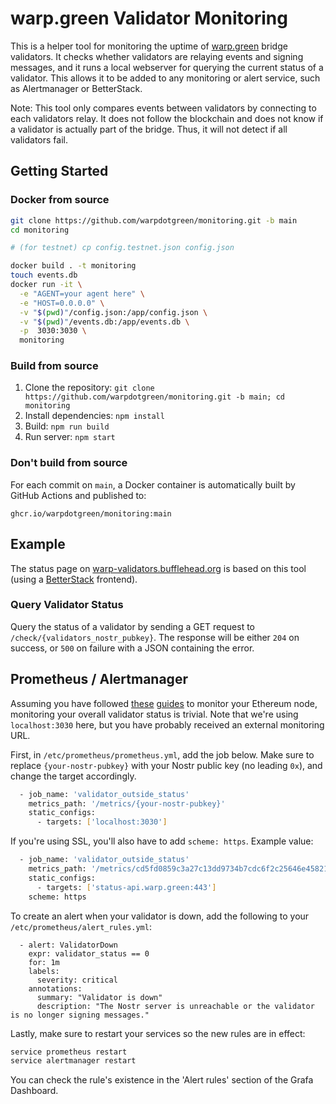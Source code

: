 # warp.green Validator Monitoring

This is a helper tool for monitoring the uptime of [warp.green](https://warp.green) bridge validators. It checks whether validators are relaying events and signing messages, and it runs a local webserver for querying the current status of a validator. This allows it to be added to any monitoring or alert service, such as Alertmanager or BetterStack.

Note: This tool only compares events between validators by connecting to each validators relay. It does not follow the blockchain and does not know if a validator is actually part of the bridge. Thus, it will not detect if all validators fail.

## Getting Started

### Docker from source

```bash
git clone https://github.com/warpdotgreen/monitoring.git -b main
cd monitoring

# (for testnet) cp config.testnet.json config.json

docker build . -t monitoring
touch events.db
docker run -it \
  -e "AGENT=your agent here" \
  -e "HOST=0.0.0.0" \
  -v "$(pwd)"/config.json:/app/config.json \
  -v "$(pwd)"/events.db:/app/events.db \
  -p  3030:3030 \
  monitoring
```

### Build from source

1. Clone the repository: `git clone https://github.com/warpdotgreen/monitoring.git -b main; cd monitoring`
2. Install dependencies: `npm install`
3. Build: `npm run build`
4. Run server: `npm start`

### Don't build from source

For each commit on `main`, a Docker container is automatically built by GitHub Actions and published to:

```
ghcr.io/warpdotgreen/monitoring:main
```

## Example

The status page on [warp-validators.bufflehead.org](https://warp-validators.bufflehead.org) is based on this tool (using a [BetterStack](http://betterstack.com) frontend).

### Query Validator Status

Query the status of a validator by sending a GET request to `/check/{validators_nostr_pubkey}`. The response will be either `204` on success, or `500` on failure with a JSON containing the error.

## Prometheus / Alertmanager

Assuming you have followed [these](https://github.com/eth-educators/ethstaker-guides/blob/main/monitoring.md) [guides](https://github.com/eth-educators/ethstaker-guides/blob/main/alerting.md) to monitor your Ethereum node, monitoring your overall validator status is trivial. Note that we're using `localhost:3030` here, but you have probably received an external monitoring URL.

First, in `/etc/prometheus/prometheus.yml`, add the job below. Make sure to replace `{your-nostr-pubkey}` with your Nostr public key (no leading `0x`), and change the target accordingly.

```bash
  - job_name: 'validator_outside_status'
    metrics_path: '/metrics/{your-nostr-pubkey}'
    static_configs:
      - targets: ['localhost:3030']
```

If you're using SSL, you'll also have to add `scheme: https`. Example value:

```bash
  - job_name: 'validator_outside_status'
    metrics_path: '/metrics/cd5fd0859c3a27c13dd9734b7cdc6f2c25646e45821dcecaa089808803d01706'
    static_configs:
      - targets: ['status-api.warp.green:443']
    scheme: https
```

To create an alert when your validator is down, add the following to your `/etc/prometheus/alert_rules.yml`:

```
  - alert: ValidatorDown
    expr: validator_status == 0
    for: 1m
    labels:
      severity: critical
    annotations:
      summary: "Validator is down"
      description: "The Nostr server is unreachable or the validator is no longer signing messages."
```

Lastly, make sure to restart your services so the new rules are in effect:

```bash
service prometheus restart
service alertmanager restart
```

You can check the rule's existence in the 'Alert rules' section of the Grafa Dashboard.
